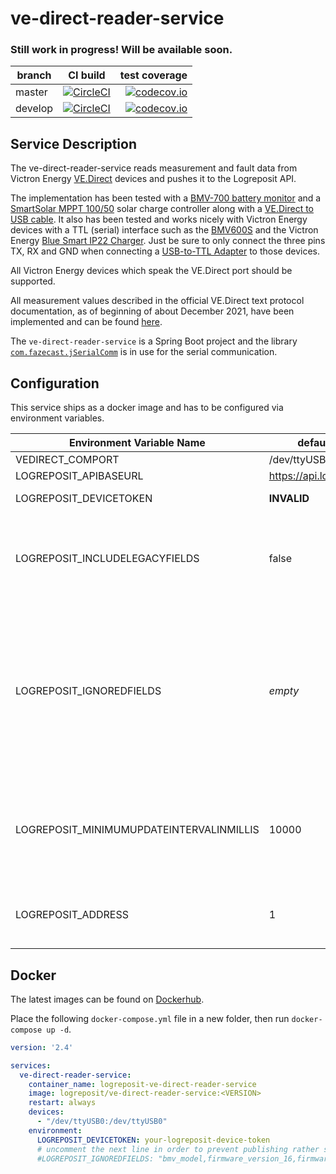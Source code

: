 # ve-direct-reader-service

### Still work in progress! Will be available soon.

| branch | CI build | test coverage |
|--------|:--------:|--------------:|
| master  | [![CircleCI](https://circleci.com/gh/logreposit/ve-direct-reader-service/tree/master.svg?style=shield)](https://circleci.com/gh/logreposit/ve-direct-reader-service/tree/master)   | [![codecov.io](https://codecov.io/gh/logreposit/ve-direct-reader-service/branch/master/graphs/badge.svg)](https://codecov.io/gh/logreposit/ve-direct-reader-service/branch/master/graphs/badge.svg)   |
| develop | [![CircleCI](https://circleci.com/gh/logreposit/ve-direct-reader-service/tree/develop.svg?style=shield)](https://circleci.com/gh/logreposit/ve-direct-reader-service/tree/develop) | [![codecov.io](https://codecov.io/gh/logreposit/ve-direct-reader-service/branch/develop/graphs/badge.svg)](https://codecov.io/gh/logreposit/ve-direct-reader-service/branch/develop/graphs/badge.svg) |


## Service Description

The ve-direct-reader-service reads measurement and fault data from Victron Energy [VE.Direct](https://www.victronenergy.com/live/vedirect_protocol:faq) devices and pushes it to the 
Logreposit API.

The implementation has been tested with a [BMV-700 battery monitor](https://www.victronenergy.com/battery-monitors/bmv-700) and a [SmartSolar MPPT 100/50](https://www.victronenergy.com/solar-charge-controllers/smartsolar-100-30-100-50) solar charge controller along with a [VE.Direct to USB cable](https://www.victronenergy.com/accessories/ve-direct-to-usb-interface). It also has been tested and works nicely with Victron Energy devices with a TTL (serial) interface such as the [BMV600S](https://www.victronenergy.com/upload/documents/Manual-BMV-600S-600HS-602S-EN-NL-FR-DE-ES-SE-IT-PT.pdf) and the Victron Energy [Blue Smart IP22 Charger](https://www.victronenergy.com/chargers/blue-smart-ip22-charger). Just be sure to only connect the three pins TX, RX and GND when connecting a [USB-to-TTL Adapter](https://www.amazon.de/USB-TTL-Serial-FT232RL-Arduino-Adapter/dp/B07G87GW4K) to those devices.

All Victron Energy devices which speak the VE.Direct port should be supported.

All measurement values described in the official VE.Direct text protocol documentation, as of beginning of about December 2021, have been implemented and can be found [here](https://github.com/logreposit/ve-direct-reader-service/blob/develop/src/main/kotlin/com/logreposit/vedirectreaderservice/communication/vedirect/VeDirectTextModel.kt). 

The `ve-direct-reader-service` is a Spring Boot project and the library [`com.fazecast.jSerialComm`](https://github.com/Fazecast/jSerialComm) 
is in use for the serial communication.


## Configuration

This service ships as a docker image and has to be configured via environment variables. 

|Environment Variable Name                 | default value              |                                                                                             |
|------------------------------------------|----------------------------|---------------------------------------------------------------------------------------------|
| VEDIRECT_COMPORT                         | /dev/ttyUSB0               |                                                                                             |
| LOGREPOSIT_APIBASEURL                    | https://api.logreposit.com |                                                                                             |
| LOGREPOSIT_DEVICETOKEN                   | **INVALID**                | needs to be changed!                                                                        | 
| LOGREPOSIT_INCLUDELEGACYFIELDS           | false                      | set to true to enable backwards-compatibility to bmv-reader-service                         | 
| LOGREPOSIT_IGNOREDFIELDS                 | *empty*                    | comma separated list of logreposit field names to ignore / not report at all. The names are referring to the `logrepositName` of the `VeDirectField` in the file which can be found [here](https://github.com/logreposit/ve-direct-reader-service/blob/develop/src/main/kotlin/com/logreposit/vedirectreaderservice/communication/vedirect/VeDirectTextModel.kt). |
| LOGREPOSIT_MINIMUMUPDATEINTERVALINMILLIS | 10000                      | minimum update interval in milliseconds, set to `0` to push on every VE.Direct Text update. |
| LOGREPOSIT_ADDRESS                       | 1                          | set to some other value if you have multiple devices                                        |


## Docker

The latest images can be found on [Dockerhub](https://hub.docker.com/r/logreposit/ve-direct-reader-service/tags).

Place the following `docker-compose.yml` file in a new folder, then run `docker-compose up -d`.

```yaml
version: '2.4'

services:
  ve-direct-reader-service:
    container_name: logreposit-ve-direct-reader-service
    image: logreposit/ve-direct-reader-service:<VERSION>
    restart: always
    devices:
      - "/dev/ttyUSB0:/dev/ttyUSB0"
    environment:
      LOGREPOSIT_DEVICETOKEN: your-logreposit-device-token
      # uncomment the next line in order to prevent publishing rather static fields
      #LOGREPOSIT_IGNOREDFIELDS: "bmv_model,firmware_version_16,firmware_version_24,product_id,serial_number,bluetooth_cap"
```

